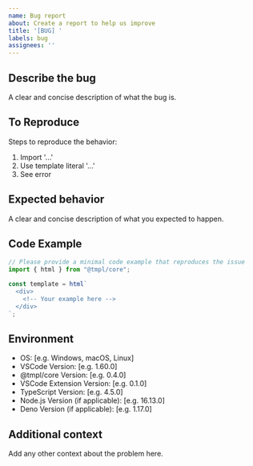 ```yaml
---
name: Bug report
about: Create a report to help us improve
title: '[BUG] '
labels: bug
assignees: ''
---
```


## Describe the bug
A clear and concise description of what the bug is.

## To Reproduce
Steps to reproduce the behavior:
1. Import '...'
2. Use template literal '...'
3. See error

## Expected behavior
A clear and concise description of what you expected to happen.

## Code Example
```typescript
// Please provide a minimal code example that reproduces the issue
import { html } from "@tmpl/core";

const template = html`
  <div>
    <!-- Your example here -->
  </div>
`;
```

## Environment
- OS: [e.g. Windows, macOS, Linux]
- VSCode Version: [e.g. 1.60.0]
- @tmpl/core Version: [e.g. 0.4.0]
- VSCode Extension Version: [e.g. 0.1.0]
- TypeScript Version: [e.g. 4.5.0]
- Node.js Version (if applicable): [e.g. 16.13.0]
- Deno Version (if applicable): [e.g. 1.17.0]

## Additional context
Add any other context about the problem here.
